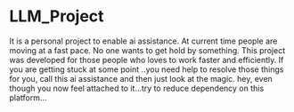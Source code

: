 # LLM_Project
It is a personal project to enable ai assistance. 
At current time people are moving at a fast pace. No one wants to get hold by something. This project was developed for those people who loves to work faster and efficiently. 
If you are getting stuck at some point ..you need help to resolve those things for you, call this ai assistance and then just look at the magic.
hey, 
even though you now feel attached to it...try to reduce dependency on this platform...

